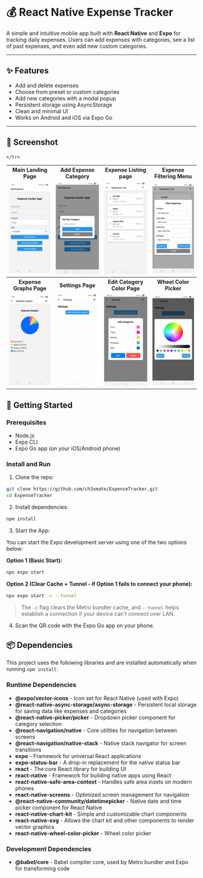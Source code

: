 # 💰 React Native Expense Tracker

A simple and intuitive mobile app built with **React Native** and **Expo** for tracking daily expenses. Users can add expenses with categories, see a list of past expenses, and even add new custom categories.

---

## ✨ Features

- Add and delete expenses
- Choose from preset or custom categories
- Add new categories with a modal popup
- Persistent storage using AsyncStorage
- Clean and minimal UI
- Works on Android and iOS via Expo Go

---

## 📸 Screenshot

<table>
    <tr>
      <th>Main Landing Page</th>
      <th>Add Expense Category</th>
      <th>Expense Listing page</th>
      <th>Expense Filtering Menu</th>
    </tr>
    <tr>
        <td>
            <img src="assets/ExpenseHomePage.jpg" alt="Screenshot of app landing page on phone" Width="200" />
        </td>
        <td>
            <img src="assets/AddExpenseCategory.jpg" alt="Screenshot of app Expense Listing page on phone" Width="200" />
        </td>
        <td>
            <img src="assets/ExpenseListPage.jpg" alt="Screenshot of app landing page on phone" Width="200" />
        </td>
        <td>
            <img src="assets/ExpenseFilterPage.jpg" alt="Screenshot of app Expense Listing page on phone" Width="200" />
        </td>
    </tr>
    <tr>
        <th>Expense Graphs Page</th>
        <th>Settings Page</th>
        <th>Edit Category Color Page</th>
        <th>Wheel Color Picker</th>
    </tr>
        <td>
            <img src="assets/ExpenseGraphs.jpg" alt="Screenshot of app Expense Graphs page on phone" Width="200" />
        </td>
        <td>
            <img src="assets/Settings.jpg" alt="Screenshot of app Settings page on phone" Width="200" />
        </td>
        <td>
            <img src="assets/EditCategoryColors.jpg" alt="Screenshot of app Edit Category Color page on phone" Width="200" />
        </td>
        <td>
            <img src="assets/ColorPicker.jpg" alt="Screenshot of app Color Picker on phone" Width="200" />
        </td>
    <tr>

    </tr>
</table>

## 🚀 Getting Started

### Prerequisites

- Node.js
- Expo CLI
- Expo Go app (on your iOS/Android phone)

### Install and Run

1. Clone the repo:

```bash
git clone https://github.com/ch3xmate/ExpenseTracker.git
cd ExpenseTracker
```

2. Install dependencies:

```bash
npm install
```

3. Start the App:

You can start the Expo development server using one of the two options below:

**Option 1 (Basic Start):**

```bash
npx expo start
```

**Option 2 (Clear Cache + Tunnel - if Option 1 fails to connect your phone):**

```bash
npx expo start -c --tunnel
```

>The `-c` flag clears the Metro bundler cache, and `--tunnel` helps establish a connection if your device can't connect over LAN.

4. Scan the QR code with the Expo Go app on your phone.

## 📦 Dependencies

This project uses the following libraries and are installed automatically when running `npm install`:

### Runtime Dependencies

- **@expo/vector-icons** - Icon set for React Native (used with Expo)
- **@react-native-async-storage/async-storage** - Persistent local storage for saving data like expenses and categories
- **@react-native-picker/picker** - Dropdown picker component for category selection
- **@react-navigation/native** - Core utilities for navigation between screens
- **@react-navigation/native-stack** - Native stack navigator for screen transitions
- **expo** - Framework for universal React applications
- **expo-status-bar** - A drop-in replacement for the native status bar
- **react** - The core React library for building UI
- **react-native** - Framework for building native apps using React
- **react-native-safe-area-context** - Handles safe area insets on modern phones
- **react-native-screens** - Optimized screen management for navigation
- **@react-native-community/datetimepicker** - Native date and time picker component for React Native
- **react-native-chart-kit** - Simple and customizable chart components
- **react-native-svg** - Allows the chart kit and other components to render vector graphics
- **react-native-wheel-color-picker** - Wheel color picker

### Development Dependencies

- **@babel/core** - Babel compiler core, used by Metro bundler and Expo for transforming code

